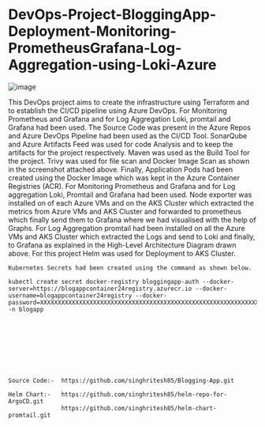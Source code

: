 # DevOps-Project-BloggingApp-Deployment-Monitoring-PrometheusGrafana-Log-Aggregation-using-Loki-Azure
![image](https://github.com/user-attachments/assets/1c2c0b20-32e0-42a2-bdfb-a3c3114d7b02)

This DevOps project aims to create the infrastructure using Terraform and to establish the CI/CD pipeline using Azure DevOps. For Monitoring Prometheus and Grafana and for Log Aggregation Loki, promtail and Grafana had been used. The Source Code was present in the Azure Repos and Azure DevOps Pipeline had been used as the CI/CD Tool. SonarQube and Azure Artifacts Feed was used for code Analysis and to keep the artifacts for the project respectively. Maven was used as the Build Tool for the project. Trivy was used for file scan and Docker Image Scan as shown in the screenshot attached above. Finally, Application Pods had been created using the Docker Image which was kept in the Azure Container Registries (ACR). For Monitoring Prometheus and Grafana and for Log aggregation Loki, Promtail and Grafana had been used. Node exporter was installed on of each Azure VMs and on the AKS Cluster which extracted the metrics from Azure VMs and AKS Cluster and forwarded to prometheus which finally send them to Grafana where we had visualised with the help of Graphs. For Log Aggregation promtail had been installed on all the Azure VMs and AKS Cluster which extracted the Logs and send to Loki and finally, to Grafana as explained in the High-Level Architecture Diagram drawn above. For this project Helm was used for Deployment to AKS Cluster.      


```
Kubernetes Secrets had been created using the command as shown below.

kubectl create secret docker-registry bloggingapp-auth --docker-server=https://blogappcontainer24registry.azurecr.io --docker-username=blogappcontainer24registry --docker-password=XXXXXXXXXXXXXXXXXXXXXXXXXXXXXXXXXXXXXXXXXXXXXXXXXXXXXXXXXXXXXXXX -n blogapp
```
<br><br/>
<br><br/>
<br><br/>
```
Source Code:-  https://github.com/singhritesh85/Blogging-App.git

Helm Chart:-   https://github.com/singhritesh85/helm-repo-for-ArgoCD.git
               https://github.com/singhritesh85/helm-chart-promtail.git 
```

